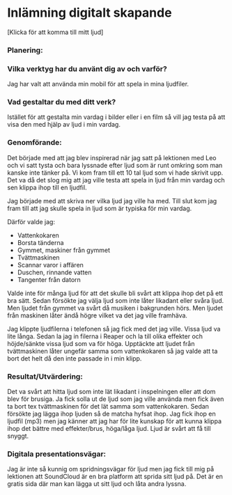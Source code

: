 # Inlämning digitalt skapande

[Klicka för att komma till mitt ljud]

### Planering:
### Vilka verktyg har du använt dig av och varför?
Jag har valt att använda min mobil för att spela in mina ljudfiler.

### Vad gestaltar du med ditt verk?
Istället för att gestalta min vardag i bilder eller i en film så vill jag testa på att visa den med hjälp av ljud i min vardag.

### Genomförande:
Det började med att jag blev inspirerad när jag satt på lektionen med Leo och vi satt tysta och bara lyssnade efter ljud som är runt omkring som man kanske inte tänker på. Vi kom fram till ett 10 tal ljud som vi hade skrivit upp. Det va då det slog mig att jag ville testa att spela in ljud från min vardag och sen klippa ihop till en ljudfil.

Jag började med att skriva ner vilka ljud jag ville ha med. Till slut kom jag fram till att jag skulle spela in ljud som är typiska för min vardag. 

Därför valde jag:
* Vattenkokaren
* Borsta tänderna
* Gymmet, maskiner från gymmet
* Tvättmaskinen
* Scannar varor i affären
* Duschen, rinnande vatten
* Tangenter från datorn

Valde inte för många ljud för att det skulle bli svårt att klippa ihop det på ett bra sätt. Sedan försökte jag välja ljud som inte låter likadant eller svåra ljud. Men ljudet från gymmet va svårt då musiken i bakgrunden hörs. Men ljudet från maskinen låter ändå högre vilket va det jag ville framhäva.

Jag klippte ljudfilerna i telefonen så jag fick med det jag ville. Vissa ljud va lite långa. Sedan la jag in filerna i Reaper och la till olika effekter och höjde/sänkte vissa ljud som va för höga. 
Upptäckte att ljudet från tvättmaskinen låter ungefär samma som vattenkokaren så jag valde att ta bort det helt då den inte passade in i min klipp. 

### Resultat/Utvärdering:
Det va svårt att hitta ljud som inte lät likadant i inspelningen eller att dom blev för brusiga. Ja fick solla ut de ljud som jag ville använda men fick även ta bort tex tvättmaskinen för det lät samma som vattenkokaren. Sedan försökte jag lägga ihop ljuden så de matcha hyfsat ihop. Jag fick ihop en ljudfil (mp3) men jag känner att jag har för lite kunskap för att kunna klippa ihop det bättre med effekter/brus, höga/låga ljud. Ljud är svårt att få till snyggt.

### Digitala presentationsvägar:
Jag är inte så kunnig om spridningsvägar för ljud men jag fick till mig på lektionen att SoundCloud är en bra platform att sprida sitt ljud på. Det är en gratis sida där man kan lägga ut sitt ljud och låta andra lyssna. 